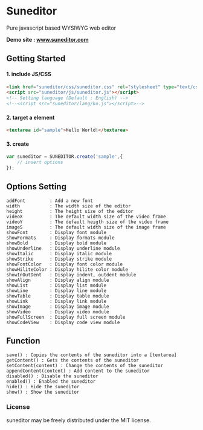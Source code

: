 # Suneditor
Pure javascript based WYSIWYG web editor

**Demo site : <a href="#" target="_blank">www.suneditor.com</a>**

## Getting Started

#### 1. include JS/CSS

```html
<link href="suneditor/css/suneditor.css" rel="stylesheet" type="text/css">
<script src="suneditor/js/suneditor.js"></script>
<!-- Setting language (Default : English) -->
<!--<script src="suneditor/lang/ko.js"></script>-->
```

#### 2. target a element

```html
<textarea id="sample">Hello World!</textarea>
```

#### 3. create

```javascript
var suneditor = SUNEDITOR.create('sample',{
    // insert options
});
```

## Options Setting

```properties
addFont         : Add a new font
width           : The width size of the editor
height          : The height size of the editor
videoX          : The default width size of the video frame
videoY          : The default heigth size of the video frame
imageS          : The default width size of the image frame
showFont        : Display font module
showFormats     : Display formats module
showBold        : Display bold module
showUnderline   : Display underline module
showItalic      : Display italic module
showStrike      : Display strike module
showFontColor   : Display font color module
showHiliteColor : Display hilite color module
showInOutDent   : Display indent, outdent module
showAlign       : Display align module
showList        : Display list module
showLine        : Display line module
showTable       : Display table module
showLink        : Display link module
showImage       : Display image module
showVideo       : Display video module
showFullScreen  : Display full screen module
showCodeView    : Display code view module
```
    
## Function

```properties
save() : Copies the contents of the suneditor into a [textarea]
getContent() : Gets the contents of the suneditor
setContent(content) : Change the contents of the suneditor
appendContent(content) : Add content to the suneditor
disabled() : Disable the suneditor
enabled() : Enabled the suneditor
hide() : Hide the suneditor
show() : Show the suneditor
```

### License
suneditor may be freely distributed under the MIT license.
